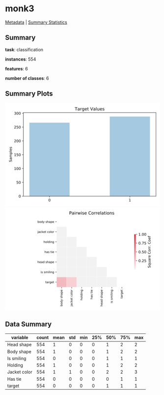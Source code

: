 # monk3

[Metadata](metadata.yaml) | [Summary Statistics](summary_stats.csv)

## Summary

**task**: classification

**instances**: 554

**features**: 6

**number of classes**: 6

## Summary Plots

![Labels](label.svg)
![Corr](corr.svg)

## Data Summary

|	variable	|	count	|	mean	|	std	|	min	|	25%	|	50%	|	75%	|	max|
| --- | --- | --- | --- | --- | --- | --- | --- | --- |
|	Head shape	|	554	|	1	|	0	|	0	|	0	|	1	|	2	|	2
|	Body shape	|	554	|	1	|	0	|	0	|	0	|	1	|	2	|	2
|	Is smiling	|	554	|	0	|	0	|	0	|	0	|	1	|	1	|	1
|	Holding	|	554	|	1	|	0	|	0	|	0	|	1	|	2	|	2
|	Jacket color	|	554	|	1	|	1	|	0	|	0	|	2	|	2	|	3
|	Has tie	|	554	|	0	|	0	|	0	|	0	|	0	|	1	|	1
|	target	|	554	|	0	|	0	|	0	|	0	|	1	|	1	|	1
